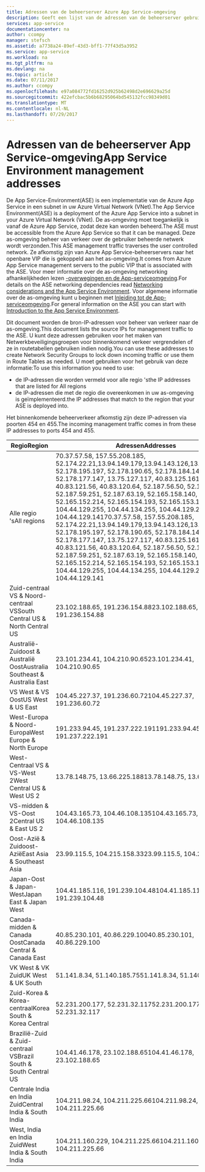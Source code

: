 ```yaml
---
title: Adressen van de beheerserver Azure App Service-omgeving
description: Geeft een lijst van de adressen van de beheerserver gebruikt voor de opdracht van een App-serviceomgeving
services: app-service
documentationcenter: na
author: ccompy
manager: stefsch
ms.assetid: a7738a24-89ef-43d3-bff1-77f43d5a3952
ms.service: app-service
ms.workload: na
ms.tgt_pltfrm: na
ms.devlang: na
ms.topic: article
ms.date: 07/11/2017
ms.author: ccompy
ms.openlocfilehash: e97a084772fd16252d925b62498d2e696629a25d
ms.sourcegitcommit: 422efcbac5b6b68295064bd545132fcc98349d01
ms.translationtype: MT
ms.contentlocale: nl-NL
ms.lasthandoff: 07/29/2017
---
```

# <a name="app-service-environment-management-addresses"></a><span data-ttu-id="46774-103">Adressen van de beheerserver App Service-omgeving</span><span class="sxs-lookup"><span data-stu-id="46774-103">App Service Environment management addresses</span></span>

<span data-ttu-id="46774-104">De App Service-Environment(ASE) is een implementatie van de Azure App Service in een subnet in uw Azure Virtual Network (VNet).</span><span class="sxs-lookup"><span data-stu-id="46774-104">The App Service Environment(ASE) is a deployment of the Azure App Service into a subnet in your Azure Virtual Network (VNet).</span></span>  <span data-ttu-id="46774-105">De as-omgeving moet toegankelijk is vanaf de Azure App Service, zodat deze kan worden beheerd.</span><span class="sxs-lookup"><span data-stu-id="46774-105">The ASE must be accessible from the Azure App Service so that it can be managed.</span></span>  <span data-ttu-id="46774-106">Deze as-omgeving beheer van verkeer over de gebruiker beheerde netwerk wordt verzonden.</span><span class="sxs-lookup"><span data-stu-id="46774-106">This ASE management traffic traverses the user controlled network.</span></span>  <span data-ttu-id="46774-107">Ze afkomstig zijn van Azure App Service-beheerservers naar het openbare VIP die is gekoppeld aan het as-omgeving.</span><span class="sxs-lookup"><span data-stu-id="46774-107">It comes from Azure App Service management servers to the public VIP that is associated with the ASE.</span></span>  <span data-ttu-id="46774-108">Voor meer informatie over de as-omgeving networking afhankelijkheden lezen [-overwegingen en de App-serviceomgeving][networking].</span><span class="sxs-lookup"><span data-stu-id="46774-108">For details on the ASE networking dependencies read [Networking considerations and the App Service Environment][networking].</span></span>  <span data-ttu-id="46774-109">Voor algemene informatie over de as-omgeving kunt u beginnen met [Inleiding tot de App-serviceomgeving][intro].</span><span class="sxs-lookup"><span data-stu-id="46774-109">For general information on the ASE you can start with [Introduction to the App Service Environment][intro].</span></span>

<span data-ttu-id="46774-110">Dit document worden de bron-IP-adressen voor beheer van verkeer naar de as-omgeving.</span><span class="sxs-lookup"><span data-stu-id="46774-110">This document lists the source IPs for management traffic to the ASE.</span></span> <span data-ttu-id="46774-111">U kunt deze adressen gebruiken voor het maken van Netwerkbeveiligingsgroepen voor binnenkomend verkeer vergrendelen of ze in routetabellen gebruiken indien nodig.</span><span class="sxs-lookup"><span data-stu-id="46774-111">You can use these addresses to create Network Security Groups to lock down incoming traffic or use them in Route Tables as needed.</span></span>  <span data-ttu-id="46774-112">U moet gebruiken voor het gebruik van deze informatie:</span><span class="sxs-lookup"><span data-stu-id="46774-112">To use this information you need to use:</span></span>

* <span data-ttu-id="46774-113">de IP-adressen die worden vermeld voor alle regio 's</span><span class="sxs-lookup"><span data-stu-id="46774-113">the IP addresses that are listed for All regions</span></span>
* <span data-ttu-id="46774-114">de IP-adressen die met de regio die overeenkomen in uw as-omgeving is geïmplementeerd.</span><span class="sxs-lookup"><span data-stu-id="46774-114">the IP addresses that match to the region that your ASE is deployed into.</span></span>

<span data-ttu-id="46774-115">Het binnenkomende beheerverkeer afkomstig zijn deze IP-adressen via poorten 454 en 455.</span><span class="sxs-lookup"><span data-stu-id="46774-115">The incoming management traffic comes in from these IP addresses to ports 454 and 455.</span></span>

| <span data-ttu-id="46774-116">Regio</span><span class="sxs-lookup"><span data-stu-id="46774-116">Region</span></span> | <span data-ttu-id="46774-117">Adressen</span><span class="sxs-lookup"><span data-stu-id="46774-117">Addresses</span></span> |
|--------|-----------|
| <span data-ttu-id="46774-118">Alle regio 's</span><span class="sxs-lookup"><span data-stu-id="46774-118">All regions</span></span> | <span data-ttu-id="46774-119">70.37.57.58, 157.55.208.185, 52.174.22.21,13.94.149.179,13.94.143.126,13.94.141.115, 52.178.195.197, 52.178.190.65, 52.178.184.149, 52.178.177.147, 13.75.127.117, 40.83.125.161, 40.83.121.56, 40.83.120.64, 52.187.56.50, 52.187.63.37, 52.187.59.251, 52.187.63.19, 52.165.158.140, 52.165.152.214, 52.165.154.193, 52.165.153.122, 104.44.129.255, 104.44.134.255, 104.44.129.243, 104.44.129.141</span><span class="sxs-lookup"><span data-stu-id="46774-119">70.37.57.58, 157.55.208.185, 52.174.22.21,13.94.149.179,13.94.143.126,13.94.141.115, 52.178.195.197, 52.178.190.65, 52.178.184.149, 52.178.177.147, 13.75.127.117, 40.83.125.161, 40.83.121.56, 40.83.120.64, 52.187.56.50, 52.187.63.37, 52.187.59.251, 52.187.63.19, 52.165.158.140, 52.165.152.214, 52.165.154.193, 52.165.153.122, 104.44.129.255, 104.44.134.255, 104.44.129.243, 104.44.129.141</span></span> |
| <span data-ttu-id="46774-120">Zuid-centraal VS & Noord-centraal VS</span><span class="sxs-lookup"><span data-stu-id="46774-120">South Central US & North Central US</span></span> | <span data-ttu-id="46774-121">23.102.188.65, 191.236.154.88</span><span class="sxs-lookup"><span data-stu-id="46774-121">23.102.188.65, 191.236.154.88</span></span> |
| <span data-ttu-id="46774-122">Australië-Zuidoost & Australië Oost</span><span class="sxs-lookup"><span data-stu-id="46774-122">Australia Southeast & Australia East</span></span> | <span data-ttu-id="46774-123">23.101.234.41, 104.210.90.65</span><span class="sxs-lookup"><span data-stu-id="46774-123">23.101.234.41, 104.210.90.65</span></span> |
| <span data-ttu-id="46774-124">VS West & VS Oost</span><span class="sxs-lookup"><span data-stu-id="46774-124">US West & US East</span></span> | <span data-ttu-id="46774-125">104.45.227.37, 191.236.60.72</span><span class="sxs-lookup"><span data-stu-id="46774-125">104.45.227.37, 191.236.60.72</span></span> |
| <span data-ttu-id="46774-126">West-Europa & Noord-Europa</span><span class="sxs-lookup"><span data-stu-id="46774-126">West Europe & North Europe</span></span> | <span data-ttu-id="46774-127">191.233.94.45, 191.237.222.191</span><span class="sxs-lookup"><span data-stu-id="46774-127">191.233.94.45, 191.237.222.191</span></span> |
| <span data-ttu-id="46774-128">West-Centraal VS & VS-West 2</span><span class="sxs-lookup"><span data-stu-id="46774-128">West Central US & West US 2</span></span> | <span data-ttu-id="46774-129">13.78.148.75, 13.66.225.188</span><span class="sxs-lookup"><span data-stu-id="46774-129">13.78.148.75, 13.66.225.188</span></span> |
| <span data-ttu-id="46774-130">VS-midden & VS-Oost 2</span><span class="sxs-lookup"><span data-stu-id="46774-130">Central US & East US 2</span></span> | <span data-ttu-id="46774-131">104.43.165.73, 104.46.108.135</span><span class="sxs-lookup"><span data-stu-id="46774-131">104.43.165.73, 104.46.108.135</span></span> |
| <span data-ttu-id="46774-132">Oost-Azië & Zuidoost-Azië</span><span class="sxs-lookup"><span data-stu-id="46774-132">East Asia & Southeast Asia</span></span> | <span data-ttu-id="46774-133">23.99.115.5, 104.215.158.33</span><span class="sxs-lookup"><span data-stu-id="46774-133">23.99.115.5, 104.215.158.33</span></span> |
| <span data-ttu-id="46774-134">Japan-Oost & Japan-West</span><span class="sxs-lookup"><span data-stu-id="46774-134">Japan East & Japan West</span></span> | <span data-ttu-id="46774-135">104.41.185.116, 191.239.104.48</span><span class="sxs-lookup"><span data-stu-id="46774-135">104.41.185.116, 191.239.104.48</span></span> |
| <span data-ttu-id="46774-136">Canada-midden & Canada Oost</span><span class="sxs-lookup"><span data-stu-id="46774-136">Canada Central & Canada East</span></span> | <span data-ttu-id="46774-137">40.85.230.101, 40.86.229.100</span><span class="sxs-lookup"><span data-stu-id="46774-137">40.85.230.101, 40.86.229.100</span></span> |
| <span data-ttu-id="46774-138">VK West & VK Zuid</span><span class="sxs-lookup"><span data-stu-id="46774-138">UK West & UK South</span></span> | <span data-ttu-id="46774-139">51.141.8.34, 51.140.185.75</span><span class="sxs-lookup"><span data-stu-id="46774-139">51.141.8.34, 51.140.185.75</span></span> |
| <span data-ttu-id="46774-140">Zuid-Korea & Korea-centraal</span><span class="sxs-lookup"><span data-stu-id="46774-140">Korea South & Korea Central</span></span> | <span data-ttu-id="46774-141">52.231.200.177, 52.231.32.117</span><span class="sxs-lookup"><span data-stu-id="46774-141">52.231.200.177, 52.231.32.117</span></span> |
| <span data-ttu-id="46774-142">Brazilië-Zuid & Zuid-centraal VS</span><span class="sxs-lookup"><span data-stu-id="46774-142">Brazil South & South Central US</span></span>| <span data-ttu-id="46774-143">104.41.46.178, 23.102.188.65</span><span class="sxs-lookup"><span data-stu-id="46774-143">104.41.46.178, 23.102.188.65</span></span> |
| <span data-ttu-id="46774-144">Centrale India en India Zuid</span><span class="sxs-lookup"><span data-stu-id="46774-144">Central India & South India</span></span> | <span data-ttu-id="46774-145">104.211.98.24, 104.211.225.66</span><span class="sxs-lookup"><span data-stu-id="46774-145">104.211.98.24, 104.211.225.66</span></span> |
| <span data-ttu-id="46774-146">West, India en India Zuid</span><span class="sxs-lookup"><span data-stu-id="46774-146">West India & South India</span></span> | <span data-ttu-id="46774-147">104.211.160.229, 104.211.225.66</span><span class="sxs-lookup"><span data-stu-id="46774-147">104.211.160.229, 104.211.225.66</span></span> |


<!-- LINKS -->
[networking]: ./network-info.md
[intro]: ./intro.md

